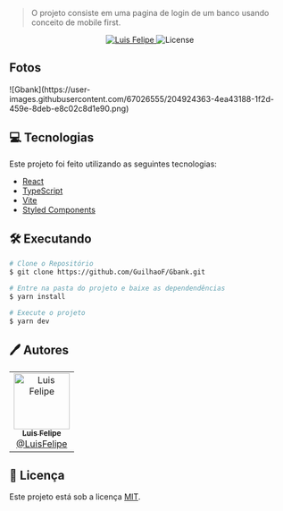 > O projeto consiste em uma pagina de login de um banco usando conceito de mobile first.

<p align="center">
   <a href="https://www.linkedin.com/in/luis-felipe-silv/">
      <img alt="Luis Felipe" src="https://media-exp1.licdn.com/dms/image/D4D03AQFN2X-_QOxsrw/profile-displayphoto-shrink_200_200/0/1668857859985?e=1675296000&v=beta&t=liEJuamBbj03m1dKSbvG-unQ_bm5u3g_Re_jRKUQm4U" />
   </a>

  <img alt="License" src="https://img.shields.io/badge/license-MIT-E3E627">
</p>


## Fotos

<div>
   ![Gbank](https://user-images.githubusercontent.com/67026555/204924363-4ea43188-1f2d-459e-8deb-e8c02c8d1e90.png)
</div>

## 💻 Tecnologias

Este projeto foi feito utilizando as seguintes tecnologias:

- [React](https://reactjs.org)
- [TypeScript](https://www.typescriptlang.org)
- [Vite](https://vitejs.dev/)
- [Styled Components](https://styled-components.com/)


## 🛠️ Executando

```bash
# Clone o Repositório
$ git clone https://github.com/GuilhaoF/Gbank.git
```

```bash
# Entre na pasta do projeto e baixe as dependendências
$ yarn install
```

```bash
# Execute o projeto
$ yarn dev
```

## 🖊️ Autores

<table>
  <tr>
    <td align="center">
      <a href="https://github.com/GuilhaoF">
        <img src="https://avatars.githubusercontent.com/u/67026555?v=4" width="100px;" alt="Luis Felipe"/>
        <br />
        <sub>
          <b>Luis Felipe</b>
        </sub>
       </a>
       <br />
       <a href="https://www.linkedin.com/in/luis-felipe-silv/" title="Linkedin">@LuisFelipe</a>
       <br />
    </td>
  </tr>
</table>

## 📃 Licença

Este projeto está sob a licença [MIT](./LICENSE).